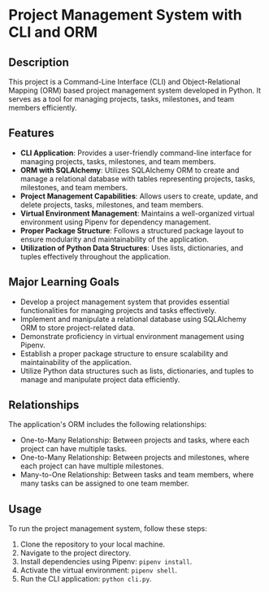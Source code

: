 # Project Management System with CLI and ORM

## Description
This project is a Command-Line Interface (CLI) and Object-Relational Mapping (ORM) based project management system developed in Python. It serves as a tool for managing projects, tasks, milestones, and team members efficiently.

## Features
- **CLI Application**: Provides a user-friendly command-line interface for managing projects, tasks, milestones, and team members.
- **ORM with SQLAlchemy**: Utilizes SQLAlchemy ORM to create and manage a relational database with tables representing projects, tasks, milestones, and team members.
- **Project Management Capabilities**: Allows users to create, update, and delete projects, tasks, milestones, and team members.
- **Virtual Environment Management**: Maintains a well-organized virtual environment using Pipenv for dependency management.
- **Proper Package Structure**: Follows a structured package layout to ensure modularity and maintainability of the application.
- **Utilization of Python Data Structures**: Uses lists, dictionaries, and tuples effectively throughout the application.

## Major Learning Goals
- Develop a project management system that provides essential functionalities for managing projects and tasks effectively.
- Implement and manipulate a relational database using SQLAlchemy ORM to store project-related data.
- Demonstrate proficiency in virtual environment management using Pipenv.
- Establish a proper package structure to ensure scalability and maintainability of the application.
- Utilize Python data structures such as lists, dictionaries, and tuples to manage and manipulate project data efficiently.

## Relationships
The application's ORM includes the following relationships:
- One-to-Many Relationship: Between projects and tasks, where each project can have multiple tasks.
- One-to-Many Relationship: Between projects and milestones, where each project can have multiple milestones.
- Many-to-One Relationship: Between tasks and team members, where many tasks can be assigned to one team member.

## Usage
To run the project management system, follow these steps:
1. Clone the repository to your local machine.
2. Navigate to the project directory.
3. Install dependencies using Pipenv: `pipenv install`.
4. Activate the virtual environment: `pipenv shell`.
5. Run the CLI application: `python cli.py`.